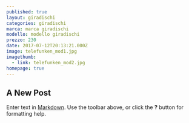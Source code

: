 ```yaml
---
published: true
layout: giradischi
categories: giradischi
marca: marca giradischi
modello: modello giradischi
prezzo: 230
date: 2017-07-12T20:13:21.000Z
image: telefunken_mod1.jpg
imagethumb:
  - link: telefunken_mod2.jpg
homepage: true
---
```

## A New Post

Enter text in [Markdown](http://daringfireball.net/projects/markdown/). Use the toolbar above, or click the **?** button for formatting help.
